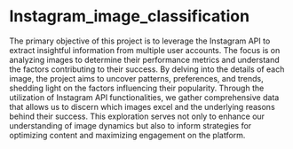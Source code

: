 # Instagram_image_classification
The primary objective of this project is to leverage the Instagram API to extract insightful information from multiple user accounts. The focus is on analyzing images to determine their performance metrics and understand the factors contributing to their success. By delving into the details of each image, the project aims to uncover patterns, preferences, and trends, shedding light on the factors influencing their popularity. Through the utilization of Instagram API functionalities, we gather comprehensive data that allows us to discern which images excel and the underlying reasons behind their success. This exploration serves not only to enhance our understanding of image dynamics but also to inform strategies for optimizing content and maximizing engagement on the platform.
